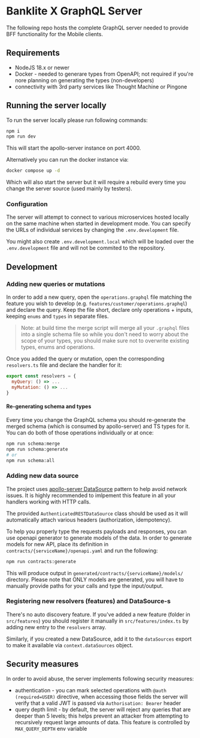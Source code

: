 # Banklite X GraphQL Server

The following repo hosts the complete GraphQL server needed to provide BFF functionality for the Mobile clients.

## Requirements

- NodeJS 18.x or newer
- Docker - needed to generare types from OpenAPI; not required if you're nore planning on generating the types (non-developers)
- connectivity with 3rd party services like Thought Machine or Pingone

## Running the server locally

To run the server locally please run following commands:

```bash
npm i
npm run dev
```

This will start the apollo-server instance on port 4000.

Alternatively you can run the docker instance via:

```bash
docker compose up -d
```

Which will also start the server but it will require a rebuild every time you change the server source (used mainly by testers).

### Configuration

The server will attempt to connect to various microservices hosted locally on the same machine when started in development mode. You can specify the URLs of individual services by changing the `.env.development` file.

You might also create `.env.development.local` which will be loaded over the `.env.development` file and will not be commited to the repository.

## Development

### Adding new queries or mutations

In order to add a new query, open the `operations.graphql` file matching the feature you wish to develop (e.g. `features/customer/operations.graphql`) and declare the query. Keep the file short, declare only operations + inputs, keeping `enums` and `types` in separate files.

> Note: at build time the merge script will merge all your `.graphql` files into a single schema file so while you don't need to worry about the scope of your types, you should make sure not to overwrite existing types, enums and operations.

Once you added the query or mutation, open the corresponding `resolvers.ts` file and declare the handler for it:

```js
export const resolvers = {
  myQuery: () => ...
  myMutation: () => ...
}
```

#### Re-generating schema and types

Every time you change the GraphQL schema you should re-generate the merged schema (which is consumed by apollo-server) and TS types for it. You can do both of those operations individually or at once:

```bash
npm run schema:merge
npm run schema:generate
# or
npm run schema:all
```

### Adding new data source

The project uses [apollo-server DataSource](https://www.apollographql.com/docs/apollo-server) pattern to help avoid network issues. It is highly recommended to imlpement this feature in all your handlers working with HTTP calls.

The provided `AuthenticatedRESTDataSource` class should be used as it will automatically attach various headers (authorization, idempotency).

To help you properly type the requests payloads and responses, you can use openapi generator to generate models of the data. In order to generate models for new API, place its definition in `contracts/{serviceName}/openapi.yaml` and run the following:

```bash
npm run contracts:generate
```

This will produce output in `generated/contracts/{serviceName}/models/` directory. Please note that ONLY models are generated, you will have to manually provide paths for your calls and type the input/output.

### Registering new resolvers (features) and DataSource-s

There's no auto discovery feature. If you've added a new feature (folder in `src/features`) you should register it manually in `src/features/index.ts` by adding new entry to the `resolvers` array.

Similarly, if you created a new DataSource, add it to the `dataSources` export to make it available via `context.dataSources` object.

## Security measures

In order to avoid abuse, the server implements following security measures:

- authentication - you can mark selected operations with `@auth (required=USER)` directive, when accessing those fields the server will verify that a valid JWT is passed via `Authorisation: Bearer` header
- query depth limit - by default, the server will reject any queries that are deeper than 5 levels; this helps prevent an attacker from attempting to recursively request large amounts of data. This feature is controlled by `MAX_QUERY_DEPTH` env variable
